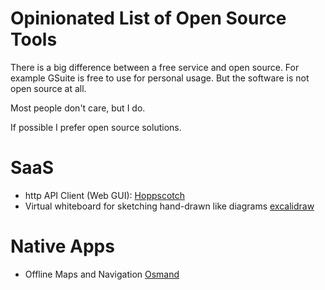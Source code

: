 # Opinionated List of Open Source Tools

There is a big difference between a free service and open source. For example GSuite is free to use for personal usage. But the software is not open source at all.

Most people don't care, but I do.

If possible I prefer open source solutions.

# SaaS

* http API Client (Web GUI): [Hoppscotch](https://github.com/hoppscotch/hoppscotch)
* Virtual whiteboard for sketching hand-drawn like diagrams [excalidraw](https://github.com/excalidraw/excalidraw)

# Native Apps
* Offline Maps and Navigation [Osmand](https://osmand.net/)

